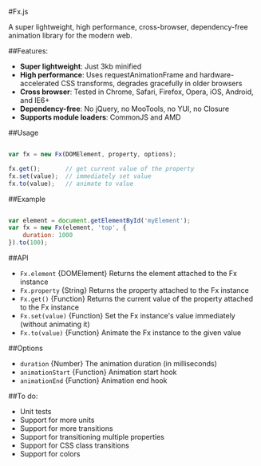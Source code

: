 #Fx.js

A super lightweight, high performance, cross-browser, dependency-free animation library for the modern web.

##Features:

- **Super lightweight**: Just 3kb minified
- **High performance**: Uses requestAnimationFrame and hardware-accelerated CSS transforms, degrades gracefully in older browsers
- **Cross browser**: Tested in Chrome, Safari, Firefox, Opera, iOS, Android, and IE6+
- **Dependency-free**: No jQuery, no MooTools, no YUI, no Closure
- **Supports module loaders**: CommonJS and AMD

##Usage

```javascript

var fx = new Fx(DOMElement, property, options);

fx.get();		// get current value of the property
fx.set(value);	// immediately set value
fx.to(value);	// animate to value
```

##Example

```javascript

var element = document.getElementById('myElement');
var fx = new Fx(element, 'top', {
	duration: 1000
}).to(100);
```

##API

- `Fx.element` {DOMElement} Returns the element attached to the Fx instance
- `Fx.property` {String} Returns the property attached to the Fx instance
- `Fx.get()` {Function} Returns the current value of the property attached to the Fx instance
- `Fx.set(value)` {Function} Set the Fx instance's value immediately (without animating it)
- `Fx.to(value)` {Function} Animate the Fx instance to the given value

##Options

- `duration` {Number} The animation duration (in milliseconds)
- `animationStart` {Function} Animation start hook
- `animationEnd` {Function} Animation end hook

##To do:

- Unit tests
- Support for more units
- Support for more transitions
- Support for transitioning multiple properties
- Support for CSS class transitions
- Support for colors